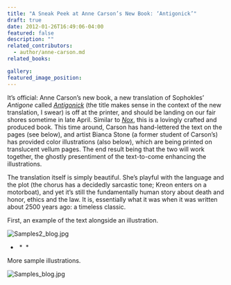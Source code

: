 ```yaml
---
title: "A Sneak Peek at Anne Carson’s New Book: ‘Antigonick’"
draft: true
date: 2012-01-26T16:49:06-04:00
featured: false
description: ""
related_contributors:
  - author/anne-carson.md
related_books:

gallery:
featured_image_position: 
---
```


It’s official: Anne Carson’s new book, a new translation of Sophokles’ _Antigone_ called [_Antigonick_](http://ndbooks.com/book/antigonick) (the title makes sense in the context of the new translation, I swear) is off at the printer, and should be landing on our fair shores sometime in late April. Similar to [_Nox_](http://ndbooks.com/book/nox), this is a lovingly crafted and produced book. This time around, Carson has hand-lettered the text on the pages (see below), and artist Bianca Stone (a former student of Carson’s) has provided color illustrations (also below), which are being printed on translucent vellum pages. The end result being that the two will work together, the ghostly presentiment of the text-to-come enhancing the illustrations. 

The translation itself is simply beautiful. She’s playful with the language and the plot (the chorus has a decidedly sarcastic tone; Kreon enters on a motorboat), and yet it’s still the fundamentally human story about death and honor, ethics and the law. It is, essentially what it was when it was written about 2500 years ago: a timeless classic. 

First, an example of the text alongside an illustration.

![Samples2_blog.jpg](http://ndbooks.com/images/journal/Samples2_blog.jpg)

*  *  *

More sample illustrations.

![Samples_blog.jpg](http://ndbooks.com/images/journal/Samples_blog.jpg)

